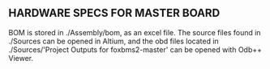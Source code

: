 ## HARDWARE SPECS FOR MASTER BOARD

BOM is stored in ./Assembly/bom, as an excel file. The source files found in ./Sources can be opened
in Altium, and the obd files located in ./Sources/'Project Outputs for foxbms2-master' 
can be opened with Odb++ Viewer.
